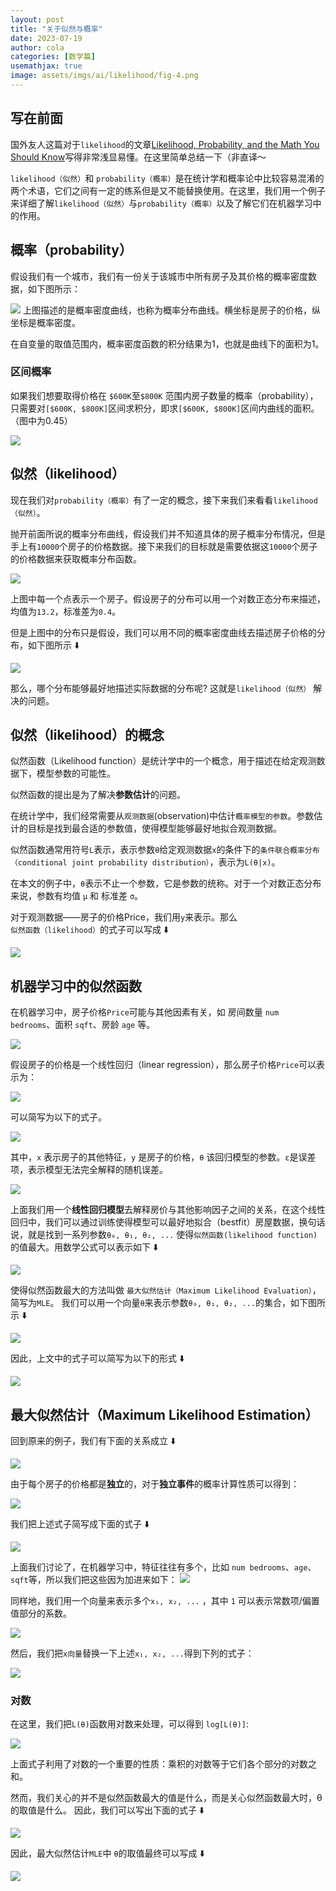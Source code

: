 ```yaml
---
layout: post
title: "关于似然与概率"
date: 2023-07-19
author: cola
categories: [数学篇]
usemathjax: true
image: assets/imgs/ai/likelihood/fig-4.png
---
```


## 写在前面

国外友人这篇对于`likelihood`的文章[Likelihood, Probability, and the Math You Should Know](https://towardsdatascience.com/likelihood-probability-and-the-math-you-should-know-9bf66db5241b)写得非常浅显易懂。在这里简单总结一下（非直译～


`likelihood（似然）`和 `probability（概率）`是在统计学和概率论中比较容易混淆的两个术语，它们之间有一定的练系但是又不能替换使用。在这里，我们用一个例子来详细了解`likelihood（似然）`与`probability（概率）`以及了解它们在机器学习中的作用。

## 概率（probability）
假设我们有一个城市，我们有一份关于该城市中所有房子及其价格的概率密度数据，如下图所示：

<img src="/assets/imgs/ai/likelihood/fig-1.png" />
上图描述的是概率密度曲线，也称为概率分布曲线。横坐标是房子的价格，纵坐标是概率密度。

在自变量的取值范围内，概率密度函数的积分结果为1，也就是曲线下的面积为1。

### 区间概率
如果我们想要取得价格在 `$600K`至`$800K` 范围内房子数量的概率（probability），只需要对`[$600K, $800K]`区间求积分，即求`[$600K, $800K]`区间内曲线的面积。（图中为0.45）

<img src="/assets/imgs/ai/likelihood/fig-2.png" />

## 似然（likelihood）

现在我们对`probability（概率）`有了一定的概念，接下来我们来看看`likelihood（似然）`。

抛开前面所说的概率分布曲线，假设我们并不知道具体的房子概率分布情况，但是手上有`10000`个房子的价格数据。接下来我们的目标就是需要依据这`10000`个房子的价格数据来获取概率分布函数。


<img src="/assets/imgs/ai/likelihood/fig-3.png" />

上图中每一个点表示一个房子。假设房子的分布可以用一个对数正态分布来描述，均值为`13.2`，标准差为`0.4`。

但是上图中的分布只是假设，我们可以用不同的概率密度曲线去描述房子价格的分布，如下图所示 ⬇️

<img src="/assets/imgs/ai/likelihood/fig-4.png" />

那么，哪个分布能够最好地描述实际数据的分布呢? 这就是`likelihood（似然）` 解决的问题。

## 似然（likelihood）的概念
似然函数（Likelihood function）是统计学中的一个概念，用于描述在给定观测数据下，模型参数的可能性。

似然函数的提出是为了解决**参数估计**的问题。

在统计学中，我们经常需要从`观测数据`(observation)中估计`概率模型的参数`。参数估计的目标是找到最合适的参数值，使得模型能够最好地拟合观测数据。

似然函数通常用符号`L`表示，表示参数`θ`给定观测数据`x`的条件下的`条件联合概率分布（conditional joint probability distribution）`，表示为`L(θ|x)`。

在本文的例子中，`θ`表示不止一个参数，它是参数的统称。对于一个对数正态分布来说，参数有均值 `μ` 和 标准差 `σ`。

对于观测数据——房子的价格Price，我们用`y`来表示。那么`似然函数（likelihood）`的式子可以写成 ⬇️

<img src="/assets/imgs/ai/likelihood/e-1.png" />

## 机器学习中的似然函数
在机器学习中，房子价格`Price`可能与其他因素有关，如 房间数量 `num bedrooms`、面积 `sqft`、房龄 `age` 等。

<img src="/assets/imgs/ai/likelihood/fig-5.png" />

假设房子的价格是一个线性回归（linear regression），那么房子价格`Price`可以表示为：

<img src="/assets/imgs/ai/likelihood/e-2.png" />

可以简写为以下的式子。

<img src="/assets/imgs/ai/likelihood/e-3.png" />

其中，`x` 表示房子的其他特征，`y` 是房子的价格，`θ` 该回归模型的参数。`ε`是误差项，表示模型无法完全解释的随机误差。

<img src="/assets/imgs/ai/likelihood/fig-6.png" />

上面我们用一个**线性回归模型**去解释房价与其他影响因子之间的关系，在这个线性回归中，我们可以通过训练使得模型可以最好地拟合（bestfit）房屋数据，换句话说，就是找到一系列参数`θ₀, θ₁, θ₂, ...` 使得`似然函数(likelihood function)`的值最大。用数学公式可以表示如下 ⬇️

<img src="/assets/imgs/ai/likelihood/e-4.png" />

使得似然函数最大的方法叫做 `最大似然估计（Maximum Likelihood Evaluation）`，简写为`MLE`。
我们可以用一个向量`θ`来表示参数`θ₀, θ₁, θ₂, ...`的集合，如下图所示 ⬇️

<img src="/assets/imgs/ai/likelihood/e-5.png" />

因此，上文中的式子可以简写为以下的形式 ⬇️

<img src="/assets/imgs/ai/likelihood/e-6.png" />

## 最大似然估计（Maximum Likelihood Estimation）

回到原来的例子，我们有下面的关系成立 ⬇️

<img src="/assets/imgs/ai/likelihood/e-7.png" />

由于每个房子的价格都是**独立**的，对于**独立事件**的概率计算性质可以得到：

<img src="/assets/imgs/ai/likelihood/e-8.png" />

我们把上述式子简写成下面的式子 ⬇️

<img src="/assets/imgs/ai/likelihood/e-9.png" />

上面我们讨论了，在机器学习中，特征往往有多个，比如 `num bedrooms`、`age`、`sqft`等，所以我们把这些因为加进来如下：
<img src="/assets/imgs/ai/likelihood/e-10.png" />

同样地，我们用一个向量来表示多个`x₁, x₂, ...` ，其中 `1` 可以表示常数项/偏置值部分的系数。

<img src="/assets/imgs/ai/likelihood/e-11.png" />

然后，我们把`x向量`替换一下上述`x₁, x₂, ...`得到下列的式子：

<img src="/assets/imgs/ai/likelihood/e-12.png" />

### 对数
在这里，我们把`L(θ)`函数用对数来处理，可以得到 `log[L(θ)]`:

<img src="/assets/imgs/ai/likelihood/e-13.png" />

上面式子利用了对数的一个重要的性质：乘积的对数等于它们各个部分的对数之和。

然而，我们关心的并不是似然函数最大的值是什么，而是关心似然函数最大时，θ的取值是什么。
因此，我们可以写出下面的式子 ⬇️

<img src="/assets/imgs/ai/likelihood/e-14.png" />

因此，最大似然估计`MLE`中 `θ`的取值最终可以写成 ⬇️

<img src="/assets/imgs/ai/likelihood/e-15.png" />
